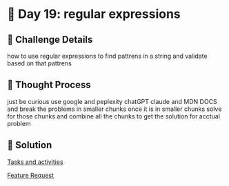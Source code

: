 # 🌟 Day 19: regular expressions

## 📜 Challenge Details

how to use regular expressions to find pattrens in a string and validate based on that pattrens

## 📝 Thought Process

just be curious use google and peplexity chatGPT claude and MDN DOCS and break the problems in smaller chunks once it is in smaller chunks solve for those chunks and combine all the chunks to get the solution for acctual problem


## 🔎 Solution

[Tasks and activities](https://github.com/SURENDRA-BABU-VUNNAM/JavaScript-30-Day-challenge/tree/main/19_Day_19_regular_expressionss/01_tasks_and_activities)

[Feature Request](https://github.com/SURENDRA-BABU-VUNNAM/JavaScript-30-Day-challenge/tree/main/19_Day_19_regular_expressions/02_feature_request)





